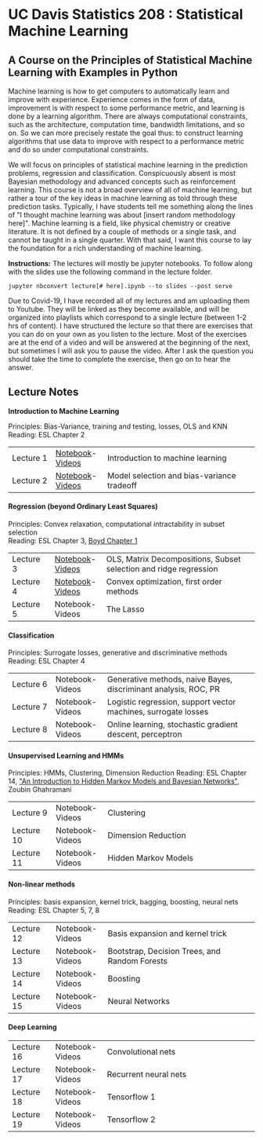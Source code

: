 UC Davis Statistics 208 : Statistical Machine Learning
==============================

A Course on the Principles of Statistical Machine Learning with Examples in Python
-----------------------------

Machine learning is how to get computers to automatically learn and improve with experience. Experience comes in the form of data, improvement is with respect to some performance metric, and learning is done by a learning algorithm. There are always computational constraints, such as the architecture, computation time, bandwidth limitations, and so on. So we can more precisely restate the goal thus: to construct learning algorithms that use data to improve with respect to a performance metric and do so under computational constraints.

We will focus on principles of statistical machine learning in the prediction problems, regression and classification.  Conspicuously absent is most Bayesian methodology and advanced concepts such as reinforcement learning.  This course is not a broad overview of all of machine learning, but rather a tour of the key ideas in machine learning as told through these prediction tasks.  Typically, I have students tell me something along the lines of "I thought machine learning was about [insert random methodology here]".  Machine learning is a field, like physical chemistry or creative literature.  It is not defined by a couple of methods or a single task, and cannot be taught in a single quarter.  With that said, I want this course to lay the foundation for a rich understanding of machine learning.

**Instructions:** The lectures will mostly be jupyter notebooks.  To follow along with the slides use the following command in the lecture folder.

```
jupyter nbconvert lecture[# here].ipynb --to slides --post serve
```
Due to Covid-19, I have recorded all of my lectures and am uploading them to Youtube.  They will be linked as they become available, and will be organized into playlists which correspond to a single lecture (between 1-2 hrs of content).  I have structured the lecture so that there are exercises that you can do on your own as you listen to the lecture.  Most of the exercises are at the end of a video and will be answered at the beginning of the next, but sometimes I will ask you to pause the video.  After I ask the question you should take the time to complete the exercise, then go on to hear the answer.

Lecture Notes
--------------

**Introduction to Machine Learning**

Principles: Bias-Variance, training and testing, losses, OLS and KNN<br>
Reading: ESL Chapter 2
<table>
<tr><td width="100px">Lecture 1</td><td width="100px"><a href="lectures/lecture1/lecture1.ipynb">Notebook</a>-<a href="https://www.youtube.com/playlist?list=PLCTcZfebNw2ljcIu-iGRRhAOS1ZTVbJYv">Videos</a></td><td width="650px">Introduction to machine learning</td></tr>
<tr><td width="100px">Lecture 2</td><td width="100px"><a href="lectures/lecture2/lecture2.ipynb">Notebook</a>-<a href="https://www.youtube.com/playlist?list=PLCTcZfebNw2kr1NhjZSjAviUxl71Hq9x1">Videos</td><td width="650px">Model selection and bias-variance tradeoff</td></tr>
</table>

<h4>Regression (beyond Ordinary Least Squares)</h4>

Principles: Convex relaxation, computational intractability in subset selection<br>
Reading: ESL Chapter 3, [Boyd Chapter 1](http://stanford.edu/~boyd/cvxbook/bv_cvxbook.pdf)
<table>
<tr><td width="100px">Lecture 3</td><td width="100px"><a href="lectures/lecture3/lecture3.ipynb">Notebook</a>-<a href="https://www.youtube.com/playlist?list=PLCTcZfebNw2mxrYqh5VbBMY-Llgj_TgjA">Videos</a></td><td width="650px">OLS,  Matrix Decompositions, Subset selection and ridge regression</td></tr>
<tr><td width="100px">Lecture 4</td><td width="100px"><a href="lectures/lecture4/lecture4.ipynb">Notebook</a>-<a href="https://www.youtube.com/playlist?list=PLCTcZfebNw2nXzWdFGnX0ca6EL-ri-ne2">Videos</a></td><td width="650px">Convex optimization, first order methods</td></tr>
<tr><td width="100px">Lecture 5</td><td width="100px">Notebook-Videos</td><td width="650px">The Lasso</td></tr>
</table>

<h4>Classification</h4>

Principles: Surrogate losses, generative and discriminative methods<br>
Reading: ESL Chapter 4
<table>
<tr><td width="100px">Lecture 6</td><td width="100px">Notebook-Videos</td><td width="650px">Generative methods, naive Bayes, discriminant analysis, ROC, PR</td></tr>
<tr><td width="100px">Lecture 7</td><td width="100px">Notebook-Videos</td><td width="650px">Logistic regression, support vector machines, surrogate losses</td></tr>
<tr><td width="100px">Lecture 8</td><td width="100px">Notebook-Videos</td><td width="650px">Online learning, stochastic gradient descent, perceptron</td></tr>
</table>

<h4>Unsupervised Learning and HMMs</h4>

Principles: HMMs, Clustering, Dimension Reduction
Reading: ESL Chapter 14, ["An Introduction to Hidden Markov Models and Bayesian Networks"](http://mlg.eng.cam.ac.uk/zoubin/papers/ijprai.pdf), Zoubin Ghahramani
<table>    
<tr><td width="100px">Lecture 9</td><td width="100px">Notebook-Videos</td><td width="650px">Clustering</td></tr>
<tr><td width="100px">Lecture 10</td><td width="100px">Notebook-Videos</td><td width="650px">Dimension Reduction</td></tr>
<tr><td width="100px">Lecture 11</td><td width="100px">Notebook-Videos</td><td width="650px">Hidden Markov Models</td></tr>
</table>

<h4>Non-linear methods</h4>

Principles: basis expansion, kernel trick, bagging, boosting, neural nets<br>
Reading: ESL Chapter 5, 7, 8
<table>
<tr><td width="100px">Lecture 12</td><td width="100px">Notebook-Videos</td><td width="650px">Basis expansion and kernel trick</td></tr>
<tr><td width="100px">Lecture 13</td><td width="100px">Notebook-Videos</td><td width="650px">Bootstrap, Decision Trees, and Random Forests</td></tr>
<tr><td width="100px">Lecture 14</td><td width="100px">Notebook-Videos</td><td width="650px">Boosting</td></tr>
<tr><td width="100px">Lecture 15</td><td width="100px">Notebook-Videos</td><td width="650px">Neural Networks</td></tr>
</table>

<h4>Deep Learning</h4>
<table>
<tr><td width="100px">Lecture 16</td><td width="100px">Notebook-Videos</td><td width="650px">Convolutional nets</td></tr>
<tr><td width="100px">Lecture 17</td><td width="100px">Notebook-Videos</td><td width="650px">Recurrent neural nets</td></tr>
<tr><td width="100px">Lecture 18</td><td width="100px">Notebook-Videos</td><td width="650px">Tensorflow 1</td></tr>
<tr><td width="100px">Lecture 19</td><td width="100px">Notebook-Videos</td><td width="650px">Tensorflow 2</td></tr>
</table>

